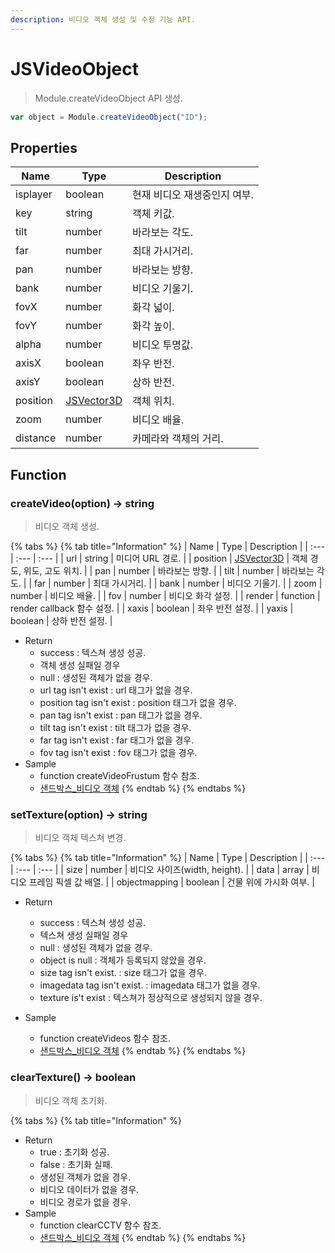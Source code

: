 ```yaml
---
description: 비디오 객체 생성 및 수정 기능 API.
---
```


# JSVideoObject

> Module.createVideoObject API 생성.

```javascript
var object = Module.createVideoObject("ID");
```

## Properties

| Name     | Type                                | Description                  |
| -------- | ----------------------------------- | ---------------------------- |
| isplayer | boolean                             | 현재 비디오 재생중인지 여부. |
| key      | string                              | 객체 키값.                   |
| tilt     | number                              | 바라보는 각도.               |
| far      | number                              | 최대 가시거리.               |
| pan      | number                              | 바라보는 방향.               |
| bank     | number                              | 비디오 기울기.               |
| fovX     | number                              | 화각 넓이.                   |
| fovY     | number                              | 화각 높이.                   |
| alpha    | number                              | 비디오 투명값.               |
| axisX    | boolean                             | 좌우 반전.                   |
| axisY    | boolean                             | 상하 반전.                   |
| position | [JSVector3D](../core/jsvector3d.md) | 객체 위치.                   |
| zoom     | number                              | 비디오 배율.                 |
| distance | number                              | 카메라와 객체의 거리.        |

## Function

### createVideo(option) → string

> 비디오 객체 생성.

{% tabs %}
{% tab title="Information" %}
| Name | Type | Description |
| :--- | :--- | :--- |
| url | string | 미디어 URL 경로. |
| position | [JSVector3D](../core/jsvector3d.md) | 객체 경도, 위도, 고도 위치. |
| pan | number | 바라보는 방향. |
| tilt | number | 바라보는 각도. |
| far | number | 최대 가시거리. |
| bank | number | 비디오 기울기. |
| zoom | number | 비디오 배율. |
| fov | number | 비디오 화각 설정. |
| render | function | render callback 함수 설정. |
| xaxis | boolean | 좌우 반전 설정. |
| yaxis | boolean | 상하 반전 설정. |

-   Return
    -   success : 텍스쳐 생성 성공.
    -   객체 생성 실패일 경우
    -   null : 생성된 객체가 없을 경우.
    -   url tag isn't exist : url 태그가 없을 경우.
    -   position tag isn't exist : position 태그가 없을 경우.
    -   pan tag isn't exist : pan 태그가 없을 경우.
    -   tilt tag isn't exist : tilt 태그가 없을 경우.
    -   far tag isn't exist : far 태그가 없을 경우.
    -   fov tag isn't exist : fov 태그가 없을 경우.
-   Sample
    -   function createVideoFrustum 함수 참조.
    -   [샌드박스\_비디오 객체](http://sandbox.dtwincloud.com/code/main.do?id=object_video)
        {% endtab %}
        {% endtabs %}

### setTexture(option) → string

> 비디오 객체 텍스쳐 변경.

{% tabs %}
{% tab title="Information" %}
| Name | Type | Description |
| :--- | :--- | :--- |
| size | number | 비디오 사이즈(width, height). |
| data | array | 비디오 프레임 픽셀 값 배열. |
| objectmapping | boolean | 건물 위에 가시화 여부. |

-   Return

    -   success : 텍스쳐 생성 성공.
    -   텍스쳐 생성 실패일 경우
    -   null : 생성된 객체가 없을 경우.
    -   object is null : 객체가 등록되지 않았을 경우.
    -   size tag isn't exist. : size 태그가 없을 경우.
    -   imagedata tag isn't exist. : imagedata 태그가 없을 경우.
    -   texture is't exist : 텍스쳐가 정상적으로 생성되지 않을 경우.

-   Sample
    -   function createVideos 함수 참조.
    -   [샌드박스\_비디오 객체](http://sandbox.dtwincloud.com/code/main.do?id=object_video)
        {% endtab %}
        {% endtabs %}

### clearTexture() → boolean

> 비디오 객체 초기화.

{% tabs %}
{% tab title="Information" %}

-   Return
    -   true : 초기화 성공.
    -   false : 초기화 실패.
    -   생성된 객체가 없을 경우.
    -   비디오 데이터가 없을 경우.
    -   비디오 경로가 없을 경우.
-   Sample
    -   function clearCCTV 함수 참조.
    -   [샌드박스\_비디오 객체](http://sandbox.dtwincloud.com/code/main.do?id=object_video)
        {% endtab %}
        {% endtabs %}
